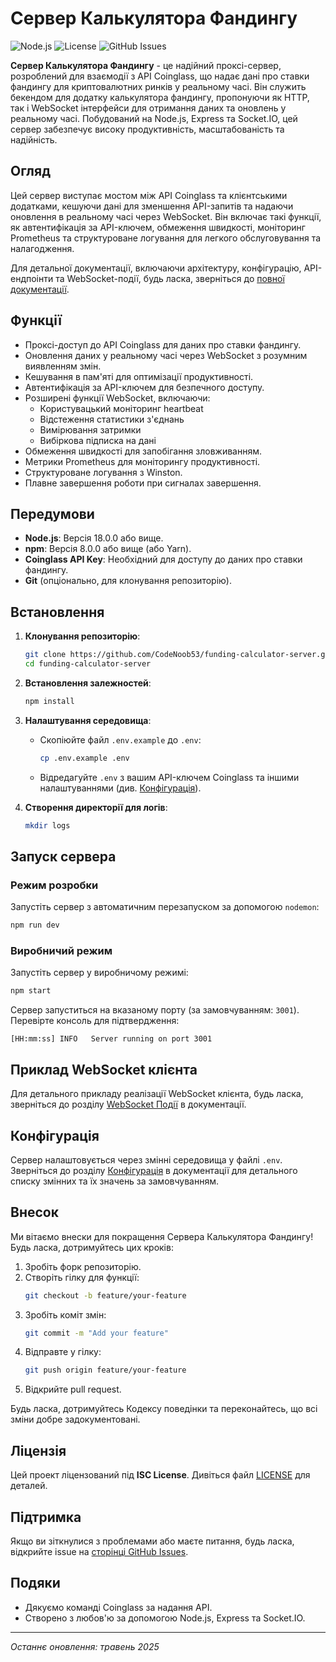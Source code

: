 # Сервер Калькулятора Фандингу

![Node.js](https://img.shields.io/badge/Node.js-18%2B-green.svg)
![License](https://img.shields.io/badge/License-ISC-blue.svg)
![GitHub Issues](https://img.shields.io/github/issues/CodeNoob53/funding-calculator-server.svg)

**Сервер Калькулятора Фандингу** - це надійний проксі-сервер, розроблений для взаємодії з API Coinglass, що надає дані про ставки фандингу для криптовалютних ринків у реальному часі. Він служить бекендом для додатку калькулятора фандингу, пропонуючи як HTTP, так і WebSocket інтерфейси для отримання даних та оновлень у реальному часі. Побудований на Node.js, Express та Socket.IO, цей сервер забезпечує високу продуктивність, масштабованість та надійність.

## Огляд

Цей сервер виступає мостом між API Coinglass та клієнтськими додатками, кешуючи дані для зменшення API-запитів та надаючи оновлення в реальному часі через WebSocket. Він включає такі функції, як автентифікація за API-ключем, обмеження швидкості, моніторинг Prometheus та структуроване логування для легкого обслуговування та налагодження.

Для детальної документації, включаючи архітектуру, конфігурацію, API-ендпоінти та WebSocket-події, будь ласка, зверніться до [повної документації](../doc.md).

## Функції

- Проксі-доступ до API Coinglass для даних про ставки фандингу.
- Оновлення даних у реальному часі через WebSocket з розумним виявленням змін.
- Кешування в пам'яті для оптимізації продуктивності.
- Автентифікація за API-ключем для безпечного доступу.
- Розширені функції WebSocket, включаючи:
  - Користувацький моніторинг heartbeat
  - Відстеження статистики з'єднань
  - Вимірювання затримки
  - Вибіркова підписка на дані
- Обмеження швидкості для запобігання зловживанням.
- Метрики Prometheus для моніторингу продуктивності.
- Структуроване логування з Winston.
- Плавне завершення роботи при сигналах завершення.

## Передумови

- **Node.js**: Версія 18.0.0 або вище.
- **npm**: Версія 8.0.0 або вище (або Yarn).
- **Coinglass API Key**: Необхідний для доступу до даних про ставки фандингу.
- **Git** (опціонально, для клонування репозиторію).

## Встановлення

1. **Клонування репозиторію**:
   ```bash
   git clone https://github.com/CodeNoob53/funding-calculator-server.git
   cd funding-calculator-server
   ```

2. **Встановлення залежностей**:
   ```bash
   npm install
   ```

3. **Налаштування середовища**:
   - Скопіюйте файл `.env.example` до `.env`:
     ```bash
     cp .env.example .env
     ```
   - Відредагуйте `.env` з вашим API-ключем Coinglass та іншими налаштуваннями (див. [Конфігурація](../doc.md#configuration)).

4. **Створення директорії для логів**:
   ```bash
   mkdir logs
   ```

## Запуск сервера

### Режим розробки
Запустіть сервер з автоматичним перезапуском за допомогою `nodemon`:
```bash
npm run dev
```

### Виробничий режим
Запустіть сервер у виробничому режимі:
```bash
npm start
```

Сервер запуститься на вказаному порту (за замовчуванням: `3001`). Перевірте консоль для підтвердження:
```
[HH:mm:ss] INFO   Server running on port 3001
```

## Приклад WebSocket клієнта

Для детального прикладу реалізації WebSocket клієнта, будь ласка, зверніться до розділу [WebSocket Події](../doc.md#приклад-websocket-клієнта) в документації.

## Конфігурація

Сервер налаштовується через змінні середовища у файлі `.env`. Зверніться до розділу [Конфігурація](../doc.md#configuration) в документації для детального списку змінних та їх значень за замовчуванням.

## Внесок

Ми вітаємо внески для покращення Сервера Калькулятора Фандингу! Будь ласка, дотримуйтесь цих кроків:

1. Зробіть форк репозиторію.
2. Створіть гілку для функції:
   ```bash
   git checkout -b feature/your-feature
   ```
3. Зробіть коміт змін:
   ```bash
   git commit -m "Add your feature"
   ```
4. Відправте у гілку:
   ```bash
   git push origin feature/your-feature
   ```
5. Відкрийте pull request.

Будь ласка, дотримуйтесь Кодексу поведінки та переконайтесь, що всі зміни добре задокументовані.

## Ліцензія

Цей проект ліцензований під **ISC License**. Дивіться файл [LICENSE](LICENSE) для деталей.

## Підтримка

Якщо ви зіткнулися з проблемами або маєте питання, будь ласка, відкрийте issue на [сторінці GitHub Issues](https://github.com/CodeNoob53/funding-calculator-server/issues).

## Подяки

- Дякуємо команді Coinglass за надання API.
- Створено з любов'ю за допомогою Node.js, Express та Socket.IO.

---

*Останнє оновлення: травень 2025*